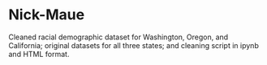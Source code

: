 # Nick-Maue
Cleaned racial demographic dataset for Washington, Oregon, and California; original datasets for all three states; and cleaning script in ipynb and HTML format.
